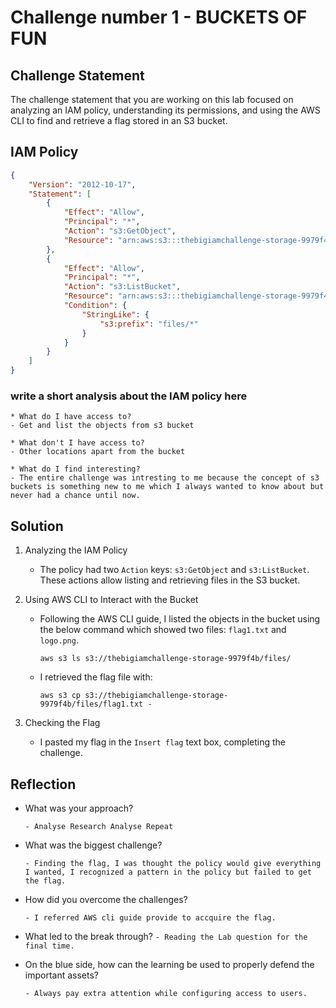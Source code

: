 # Challenge number 1 - BUCKETS OF FUN

## Challenge Statement
The challenge statement that you are working on this lab focused on analyzing an IAM policy, understanding its permissions, and using the AWS CLI to find and retrieve a flag stored in an S3 bucket.

## IAM Policy
```json
{
    "Version": "2012-10-17",
    "Statement": [
        {
            "Effect": "Allow",
            "Principal": "*",
            "Action": "s3:GetObject",
            "Resource": "arn:aws:s3:::thebigiamchallenge-storage-9979f4b/*"
        },
        {
            "Effect": "Allow",
            "Principal": "*",
            "Action": "s3:ListBucket",
            "Resource": "arn:aws:s3:::thebigiamchallenge-storage-9979f4b",
            "Condition": {
                "StringLike": {
                    "s3:prefix": "files/*"
                }
            }
        }
    ]
}
```
### write a short analysis about the IAM policy here
```
* What do I have access to?
- Get and list the objects from s3 bucket

* What don't I have access to?
- Other locations apart from the bucket

* What do I find interesting?
- The entire challenge was intresting to me because the concept of s3 buckets is something new to me which I always wanted to know about but never had a chance until now.
```

## Solution
1. Analyzing the IAM Policy
   - The policy had two `Action` keys: `s3:GetObject` and `s3:ListBucket`. These actions allow listing and retrieving files in the S3 bucket.  

2. Using AWS CLI to Interact with the Bucket
   - Following the AWS CLI guide, I listed the objects in the bucket using the below command which showed two files: `flag1.txt` and `logo.png`.
     ```
     aws s3 ls s3://thebigiamchallenge-storage-9979f4b/files/

   - I retrieved the flag file with:
     ```
     aws s3 cp s3://thebigiamchallenge-storage-9979f4b/files/flag1.txt -

3. Checking the Flag 
   - I pasted my flag in the `Insert flag` text box, completing the challenge.


## Reflection
* What was your approach?
  ```
  - Analyse Research Analyse Repeat
* What was the biggest challenge?
  ```
  - Finding the flag, I was thought the policy would give everything I wanted, I recognized a pattern in the policy but failed to get the flag.
* How did you overcome the challenges?
  ```
  - I referred AWS cli guide provide to accquire the flag.
* What led to the break through?
```- Reading the Lab question for the final time.```

* On the blue side, how can the learning be used to properly defend the important assets?
  ```
  - Always pay extra attention while configuring access to users.
